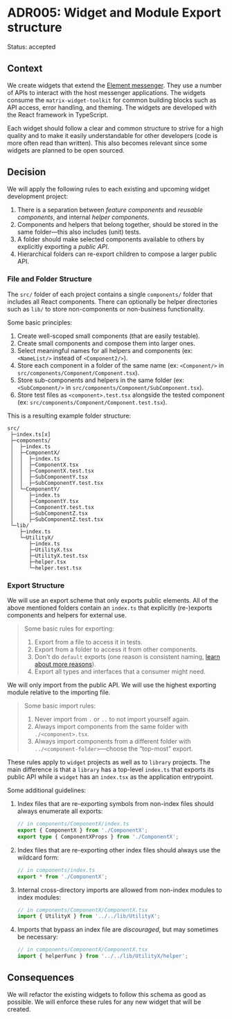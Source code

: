 # ADR005: Widget and Module Export structure

Status: accepted

<!-- These documents have names that are short noun phrases. For example, "ADR001: Deployment on Ruby on Rails 3.0.10" or "ADR009: LDAP for Multi tenant Integration" -->

## Context

<!--
This section describes the forces at play, including technological, political, social, and project local. These forces are probably in tension, and should be called out as such. The language in this section is value-neutral. It is simply describing facts. -->

We create widgets that extend the [Element messenger](https://element.io).
They use a number of APIs to interact with the host messenger applications.
The widgets consume the `matrix-widget-toolkit` for common building blocks such as API access, error handling, and theming.
The widgets are developed with the React framework in TypeScript.

Each widget should follow a clear and common structure to strive for a high quality and to make it easily understandable for other developers (code is more often read than written).
This also becomes relevant since some widgets are planned to be open sourced.

## Decision

<!-- This section describes our response to these forces. It is stated in full sentences, with active voice. "We will ..." -->

We will apply the following rules to each existing and upcoming widget development project:

1. There is a separation between _feature components_ and _reusable components_, and internal _helper components_.
2. Components and helpers that belong together, should be stored in the same folder—this also includes (unit) tests.
3. A folder should make selected components available to others by explicitly exporting a _public API_.
4. Hierarchical folders can re-export children to compose a larger public API.

### File and Folder Structure

The `src/` folder of each project contains a single `components/` folder that includes all React components.
There can optionally be helper directories such as `lib/` to store non-components or non-business functionality.

Some basic principles:

1. Create well-scoped small components (that are easily testable).
2. Create small components and compose them into larger ones.
3. Select meaningful names for all helpers and components (ex: `<NameList/>` instead of `<Component2/>`).
4. Store each component in a folder of the same name (ex: `<Component/>` in `src/components/Component/Component.tsx`).
5. Store sub-components and helpers in the same folder (ex: `<SubComponent/>` in `src/components/Component/SubComponent.tsx`).
6. Store test files as `<component>.test.tsx` alongside the tested component (ex: `src/components/Component/Component.test.tsx`).

This is a resulting example folder structure:

```
src/
 ├─index.ts[x]
 ├─components/
 │  ├─index.ts
 │  ├─ComponentX/
 │  │  ├─index.ts
 │  │  ├─ComponentX.tsx
 │  │  ├─ComponentX.test.tsx
 │  │  ├─SubComponentY.tsx
 │  │  ├─SubComponentY.test.tsx
 │  └─ComponentY/
 │     ├─index.ts
 │     ├─ComponentY.tsx
 │     ├─ComponentY.test.tsx
 │     ├─SubComponentZ.tsx
 │     ├─SubComponentZ.test.tsx
 └─lib/
    ├─index.ts
    └─UtilityX/
       ├─index.ts
       ├─UtilityX.tsx
       ├─UtilityX.test.tsx
       ├─helper.tsx
       └─helper.test.tsx
```

### Export Structure

We will use an export scheme that only exports public elements.
All of the above mentioned folders contain an `index.ts` that explicitly (re-)exports components and helpers for external use.

> Some basic rules for exporting:
>
> 1. Export from a file to access it in tests.
> 2. Export from a folder to access it from other components.
> 3. Don't do `default` exports (one reason is consistent naming, [learn about more reasons](https://humanwhocodes.com/blog/2019/01/stop-using-default-exports-javascript-module/)).
> 4. Export all types and interfaces that a consumer might need.

We will only import from the public API.
We will use the highest exporting module relative to the importing file.

> Some basic import rules:
>
> 1. Never import from `.` or `..` to not import yourself again.
> 2. Always import components from the same folder with `./<component>.tsx`.
> 3. Always import components from a different folder with `../<component-folder>`—choose the “top-most” export.

These rules apply to `widget` projects as well as to `library` projects.
The main difference is that a `library` has a top-level `index.ts` that exports its public API while a `widget` has an `index.tsx` as the application entrypoint.

Some additional guidelines:

1. Index files that are re-exporting symbols from non-index files should always enumerate all exports:

   ```ts
   // in components/ComponentX/index.ts
   export { ComponentX } from './ComponentX';
   export type { ComponentXProps } from './ComponentX';
   ```

2. Index files that are re-exporting other index files should always use the wildcard form:

   ```ts
   // in components/index.ts
   export * from './ComponentX';
   ```

3. Internal cross-directory imports are allowed from non-index modules to index modules:

   ```ts
   // in components/ComponentX/ComponentX.tsx
   import { UtilityX } from '../../lib/UtilityX';
   ```

4. Imports that bypass an index file are _discouraged_, but may sometimes be necessary:
   ```ts
   // in components/ComponentX/ComponentX.tsx
   import { helperFunc } from '../../lib/UtilityX/helper';
   ```

## Consequences

<!-- This section describes the resulting context, after applying the decision. All consequences should be listed here, not just the "positive" ones. A particular decision may have positive, negative, and neutral consequences, but all of them affect the team and project in the future. -->

We will refactor the existing widgets to follow this schema as good as possible.
We will enforce these rules for any new widget that will be created.

<!-- This template is taken from a blog post by Michael Nygard http://thinkrelevance.com/blog/2011/11/15/documenting-architecture-decisions -->
